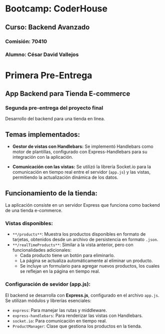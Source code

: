 # Bootcamp: CoderHouse

## Curso: Backend Avanzado

### Comisión: 70410

### Alumno: César David Vallejos

# Primera Pre-Entrega

## App Backend para Tienda E-commerce

### Segunda pre-entrega del proyecto final

Desarrollo del backend para una tienda en línea.

## Temas implementados:

- **Gestor de vistas con Handlebars:** Se implementó Handlebars como motor de plantillas, configurado con Express-Handlebars para su integración con la aplicación.
    
- **Comunicación con las vistas:** Se utilizó la librería Socket.io para la comunicación en tiempo real entre el servidor (`app.js`) y las vistas, permitiendo la actualización dinámica de los datos.
    

## Funcionamiento de la tienda:

La aplicación consiste en un servidor Express que funciona como backend de una tienda e-commerce.

### Vistas disponibles:

- `**/products**`: Muestra los productos disponibles en formato de tarjetas, obtenidos desde un archivo de persistencia en formato `.json`.
- `**/realTimeProducts**`: Similar a la vista anterior, pero con funcionalidades adicionales:
    - Cada producto tiene un botón para eliminarlo.    
    - La página se actualiza automáticamente al eliminar un producto.
    - Se incluye un formulario para agregar nuevos productos, los cuales se reflejan en la página en tiempo real.

### Configuración de sevidor (app.js):

El backend se desarrolla con **Express.js**, configurado en el archivo `app.js`. Se utilizan módulos y librerías esenciales:

- `express`: Para manejar las rutas y middleware. 
- `express-handlebars`: Para renderizar las vistas con Handlebars.  
- `socket.io`: Para comunicación en tiempo real.
- `ProductManager`: Clase que gestiona los productos en la tienda.
